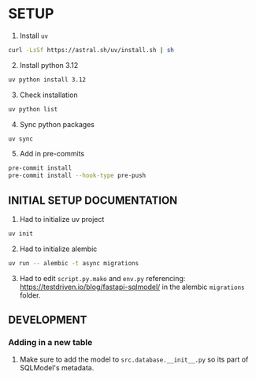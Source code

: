 # SETUP
1. Install `uv`
```bash
curl -LsSf https://astral.sh/uv/install.sh | sh
```
2. Install python 3.12
```bash
uv python install 3.12
```
3. Check installation
```bash
uv python list
```
4. Sync python packages
```bash
uv sync
```
5. Add in pre-commits
```bash
pre-commit install
pre-commit install --hook-type pre-push
```

## INITIAL SETUP DOCUMENTATION
1. Had to initialize uv project
```bash
uv init
```
2. Had to initialize alembic
```bash
uv run -- alembic -t async migrations
```
3. Had to edit `script.py.mako` and `env.py` referencing: https://testdriven.io/blog/fastapi-sqlmodel/ in the alembic `migrations` folder.


## DEVELOPMENT
### Adding in a new table
1. Make sure to add the model to `src.database.__init__.py` so its part of SQLModel's metadata.